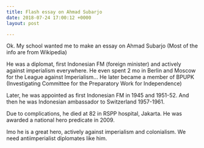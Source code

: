 ```yaml
---
title: Flash essay on Ahmad Subarjo
date: 2018-07-24 17:00:12 +0000
layout: post

---
```

Ok. My school wanted me to make an essay on Ahmad Subarjo (Most of the info are from Wikipedia)

He was a diplomat, first Indonesian FM (foreign minister) and actively against imperialism everywhere. He even spent 2 mo in Berlin and Moscow for the League against Imperialism… He later became a member of BPUPK (Investigating Committee for the Preparatory Work for Independence)

Later, he was appointed as first Indonesian FM in 1945 and 1951-52. And then he was Indonesian ambassador to Switzerland 1957-1961.

Due to complications, he died at 82 in RSPP hospital, Jakarta. He was awarded a national hero predicate in 2009.

Imo he is a great hero, actively against imperialism and colonialism. We need antiimperialist diplomates like him.